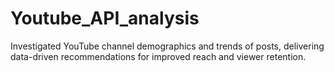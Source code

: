 # Youtube_API_analysis
Investigated YouTube channel demographics and trends of posts, delivering data-driven recommendations for improved reach and viewer retention.
